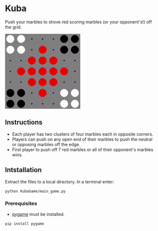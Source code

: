 # Kuba
Push your marbles to shove red scoring marbles (or your opponent's!) off the grid.

![Gameplay](/assets/gameplay.gif)

## Instructions
* Each player has two clusters of four marbles each in opposite corners.
* Players can push on any open end of their marbles to push the neutral or opposing marbles off the edge. 
* First player to push off 7 red marbles or all of their opponent's marbles wins.

## Intstallation
Extract the files to a local directory. In a terminal enter:
```bash
python KubaGame/main_game.py
```

### Prerequisites

* [pygame](https://www.pygame.org/news) must be installed.
```bash
pip install pygame
```




